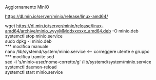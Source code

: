 Aggiornamento MinIO  

https://dl.min.io/server/minio/release/linux-amd64/  

wget https://dl.min.io/server/minio/release/linux-amd64/archive/minio_yyyyMMddxxxxxx_amd64.deb -O minio.deb  
systemctl stop minio.service  
sudo dpkg -i minio.deb  
*** modifica manuale  
nano /lib/systemd/system/minio.service <-- correggere utente e gruppo  
*** modifica tramite sed  
sed -i 's/minio-user/nome-corretto/g' /lib/systemd/system/minio.service  
systemctl daemon-reload  
systemctl start minio.service  
